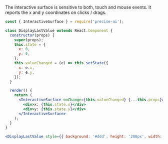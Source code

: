 The interactive surface is sensitive to both, touch and mouse events. It reports the x and y coordinates on clicks / drags.

```jsx
const { InteractiveSurface } = require('precise-ui');

class DisplayLastValue extends React.Component {
  constructor(props) {
    super(props);
    this.state = {
      x: 0,
      y: 0,
    };
    this.valueChanged = (e) => this.setState({
      x: e.x,
      y: e.y,
    });
  }

  render() {
    return (
      <InteractiveSurface onChange={this.valueChanged} {...this.props}>
        <div>x: {this.state.x}</div>
        <div>y: {this.state.y}</div>
      </InteractiveSurface>
    );
  }
}

<DisplayLastValue style={{ background: '#ddd', height: '200px', width: '200px', padding: '10px' }} />
```
